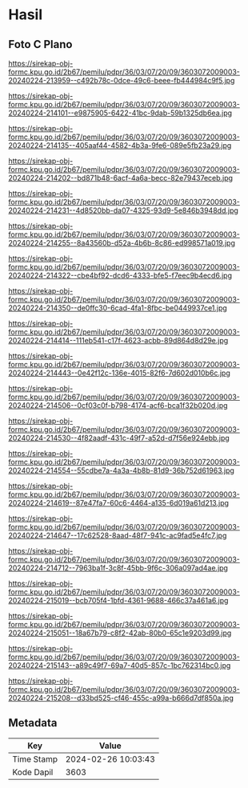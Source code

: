 # Hasil

## Foto C Plano

https://sirekap-obj-formc.kpu.go.id/2b67/pemilu/pdpr/36/03/07/20/09/3603072009003-20240224-213959--c492b78c-0dce-49c6-beee-fb444984c9f5.jpg

https://sirekap-obj-formc.kpu.go.id/2b67/pemilu/pdpr/36/03/07/20/09/3603072009003-20240224-214101--e9875905-6422-41bc-9dab-59b1325db6ea.jpg

https://sirekap-obj-formc.kpu.go.id/2b67/pemilu/pdpr/36/03/07/20/09/3603072009003-20240224-214135--405aaf44-4582-4b3a-9fe6-089e5fb23a29.jpg

https://sirekap-obj-formc.kpu.go.id/2b67/pemilu/pdpr/36/03/07/20/09/3603072009003-20240224-214202--bd871b48-6acf-4a6a-becc-82e79437eceb.jpg

https://sirekap-obj-formc.kpu.go.id/2b67/pemilu/pdpr/36/03/07/20/09/3603072009003-20240224-214231--4d8520bb-da07-4325-93d9-5e846b3948dd.jpg

https://sirekap-obj-formc.kpu.go.id/2b67/pemilu/pdpr/36/03/07/20/09/3603072009003-20240224-214255--8a43560b-d52a-4b6b-8c86-ed998571a019.jpg

https://sirekap-obj-formc.kpu.go.id/2b67/pemilu/pdpr/36/03/07/20/09/3603072009003-20240224-214322--cbe4bf92-dcd6-4333-bfe5-f7eec9b4ecd6.jpg

https://sirekap-obj-formc.kpu.go.id/2b67/pemilu/pdpr/36/03/07/20/09/3603072009003-20240224-214350--de0ffc30-6cad-4fa1-8fbc-be0449937ce1.jpg

https://sirekap-obj-formc.kpu.go.id/2b67/pemilu/pdpr/36/03/07/20/09/3603072009003-20240224-214414--111eb541-c17f-4623-acbb-89d864d8d29e.jpg

https://sirekap-obj-formc.kpu.go.id/2b67/pemilu/pdpr/36/03/07/20/09/3603072009003-20240224-214443--0e42f12c-136e-4015-82f6-7d602d010b6c.jpg

https://sirekap-obj-formc.kpu.go.id/2b67/pemilu/pdpr/36/03/07/20/09/3603072009003-20240224-214506--0cf03c0f-b798-4174-acf6-bca1f32b020d.jpg

https://sirekap-obj-formc.kpu.go.id/2b67/pemilu/pdpr/36/03/07/20/09/3603072009003-20240224-214530--4f82aadf-431c-49f7-a52d-d7f56e924ebb.jpg

https://sirekap-obj-formc.kpu.go.id/2b67/pemilu/pdpr/36/03/07/20/09/3603072009003-20240224-214554--55cdbe7a-4a3a-4b8b-81d9-36b752d61963.jpg

https://sirekap-obj-formc.kpu.go.id/2b67/pemilu/pdpr/36/03/07/20/09/3603072009003-20240224-214619--87e47fa7-60c6-4464-a135-6d019a61d213.jpg

https://sirekap-obj-formc.kpu.go.id/2b67/pemilu/pdpr/36/03/07/20/09/3603072009003-20240224-214647--17c62528-8aad-48f7-941c-ac9fad5e4fc7.jpg

https://sirekap-obj-formc.kpu.go.id/2b67/pemilu/pdpr/36/03/07/20/09/3603072009003-20240224-214712--7963ba1f-3c8f-45bb-9f6c-306a097ad4ae.jpg

https://sirekap-obj-formc.kpu.go.id/2b67/pemilu/pdpr/36/03/07/20/09/3603072009003-20240224-215019--bcb705f4-1bfd-4361-9688-466c37a461a6.jpg

https://sirekap-obj-formc.kpu.go.id/2b67/pemilu/pdpr/36/03/07/20/09/3603072009003-20240224-215051--18a67b79-c8f2-42ab-80b0-65c1e9203d99.jpg

https://sirekap-obj-formc.kpu.go.id/2b67/pemilu/pdpr/36/03/07/20/09/3603072009003-20240224-215143--a89c49f7-69a7-40d5-857c-1bc762314bc0.jpg

https://sirekap-obj-formc.kpu.go.id/2b67/pemilu/pdpr/36/03/07/20/09/3603072009003-20240224-215208--d33bd525-cf46-455c-a99a-b666d7df850a.jpg


## Metadata

| Key        | Value               |
| ---------- | ------------------- |
| Time Stamp | 2024-02-26 10:03:43 |
| Kode Dapil | 3603                |



